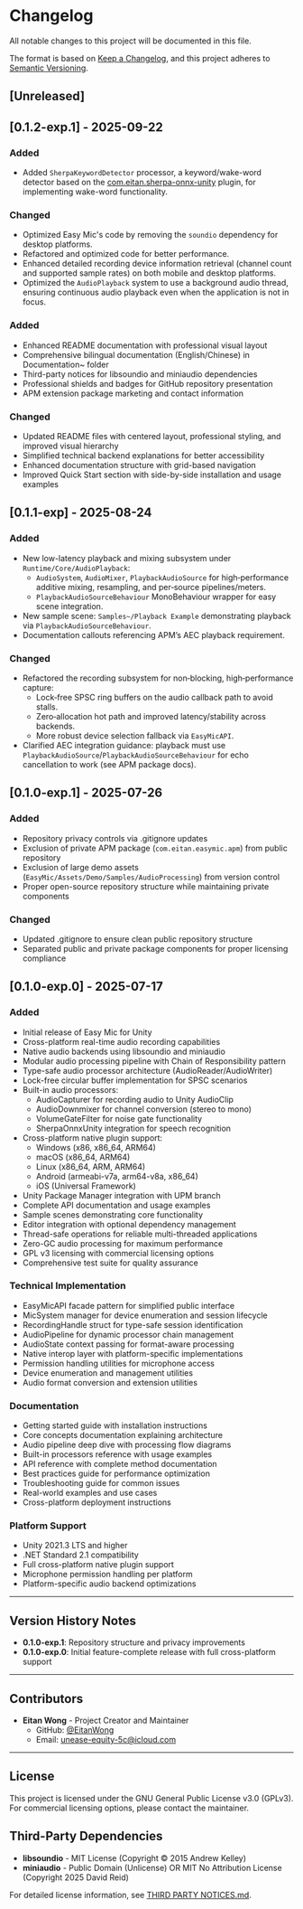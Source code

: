# Changelog

All notable changes to this project will be documented in this file.

The format is based on [Keep a Changelog](https://keepachangelog.com/en/1.0.0/),
and this project adheres to [Semantic Versioning](https://semver.org/spec/v2.0.0.html).

## [Unreleased]

## [0.1.2-exp.1] - 2025-09-22

### Added
- Added `SherpaKeywordDetector` processor, a keyword/wake-word detector based on the [com.eitan.sherpa-onnx-unity](https://github.com/EitanWong/com.eitan.sherpa-onnx-unity) plugin, for implementing wake-word functionality.

### Changed
- Optimized Easy Mic's code by removing the `soundio` dependency for desktop platforms.
- Refactored and optimized code for better performance.
- Enhanced detailed recording device information retrieval (channel count and supported sample rates) on both mobile and desktop platforms.
- Optimized the `AudioPlayback` system to use a background audio thread, ensuring continuous audio playback even when the application is not in focus.


### Added
- Enhanced README documentation with professional visual layout
- Comprehensive bilingual documentation (English/Chinese) in Documentation~ folder
- Third-party notices for libsoundio and miniaudio dependencies
- Professional shields and badges for GitHub repository presentation
- APM extension package marketing and contact information

### Changed
- Updated README files with centered layout, professional styling, and improved visual hierarchy
- Simplified technical backend explanations for better accessibility
- Enhanced documentation structure with grid-based navigation
- Improved Quick Start section with side-by-side installation and usage examples

## [0.1.1-exp] - 2025-08-24

### Added
- New low-latency playback and mixing subsystem under `Runtime/Core/AudioPlayback`:
  - `AudioSystem`, `AudioMixer`, `PlaybackAudioSource` for high‑performance additive mixing, resampling, and per‑source pipelines/meters.
  - `PlaybackAudioSourceBehaviour` MonoBehaviour wrapper for easy scene integration.
- New sample scene: `Samples~/Playback Example` demonstrating playback via `PlaybackAudioSourceBehaviour`.
- Documentation callouts referencing APM’s AEC playback requirement.

### Changed
- Refactored the recording subsystem for non‑blocking, high‑performance capture:
  - Lock‑free SPSC ring buffers on the audio callback path to avoid stalls.
  - Zero‑allocation hot path and improved latency/stability across backends.
  - More robust device selection fallback via `EasyMicAPI`.
- Clarified AEC integration guidance: playback must use `PlaybackAudioSource`/`PlaybackAudioSourceBehaviour` for echo cancellation to work (see APM package docs).

## [0.1.0-exp.1] - 2025-07-26

### Added
- Repository privacy controls via .gitignore updates
- Exclusion of private APM package (`com.eitan.easymic.apm`) from public repository
- Exclusion of large demo assets (`EasyMic/Assets/Demo/Samples/AudioProcessing`) from version control
- Proper open-source repository structure while maintaining private components

### Changed
- Updated .gitignore to ensure clean public repository structure
- Separated public and private package components for proper licensing compliance

## [0.1.0-exp.0] - 2025-07-17

### Added
- Initial release of Easy Mic for Unity
- Cross-platform real-time audio recording capabilities
- Native audio backends using libsoundio and miniaudio
- Modular audio processing pipeline with Chain of Responsibility pattern
- Type-safe audio processor architecture (AudioReader/AudioWriter)
- Lock-free circular buffer implementation for SPSC scenarios
- Built-in audio processors:
  - AudioCapturer for recording audio to Unity AudioClip
  - AudioDownmixer for channel conversion (stereo to mono)
  - VolumeGateFilter for noise gate functionality
  - SherpaOnnxUnity integration for speech recognition
- Cross-platform native plugin support:
  - Windows (x86, x86_64, ARM64)
  - macOS (x86_64, ARM64)  
  - Linux (x86_64, ARM, ARM64)
  - Android (armeabi-v7a, arm64-v8a, x86_64)
  - iOS (Universal Framework)
- Unity Package Manager integration with UPM branch
- Complete API documentation and usage examples
- Sample scenes demonstrating core functionality
- Editor integration with optional dependency management
- Thread-safe operations for reliable multi-threaded applications
- Zero-GC audio processing for maximum performance
- GPL v3 licensing with commercial licensing options
- Comprehensive test suite for quality assurance

### Technical Implementation
- EasyMicAPI facade pattern for simplified public interface
- MicSystem manager for device enumeration and session lifecycle
- RecordingHandle struct for type-safe session identification
- AudioPipeline for dynamic processor chain management
- AudioState context passing for format-aware processing
- Native interop layer with platform-specific implementations
- Permission handling utilities for microphone access
- Device enumeration and management utilities
- Audio format conversion and extension utilities

### Documentation
- Getting started guide with installation instructions
- Core concepts documentation explaining architecture
- Audio pipeline deep dive with processing flow diagrams
- Built-in processors reference with usage examples
- API reference with complete method documentation
- Best practices guide for performance optimization
- Troubleshooting guide for common issues
- Real-world examples and use cases
- Cross-platform deployment instructions

### Platform Support
- Unity 2021.3 LTS and higher
- .NET Standard 2.1 compatibility
- Full cross-platform native plugin support
- Microphone permission handling per platform
- Platform-specific audio backend optimizations

---

## Version History Notes

- **0.1.0-exp.1**: Repository structure and privacy improvements
- **0.1.0-exp.0**: Initial feature-complete release with full cross-platform support

---

## Contributors

- **Eitan Wong** - Project Creator and Maintainer
  - GitHub: [@EitanWong](https://github.com/EitanWong)
  - Email: unease-equity-5c@icloud.com

---

## License

This project is licensed under the GNU General Public License v3.0 (GPLv3).
For commercial licensing options, please contact the maintainer.

## Third-Party Dependencies

- **libsoundio** - MIT License (Copyright © 2015 Andrew Kelley)
- **miniaudio** - Public Domain (Unlicense) OR MIT No Attribution License (Copyright 2025 David Reid)

For detailed license information, see [THIRD PARTY NOTICES.md](THIRD%20PARTY%20NOTICES.md).
